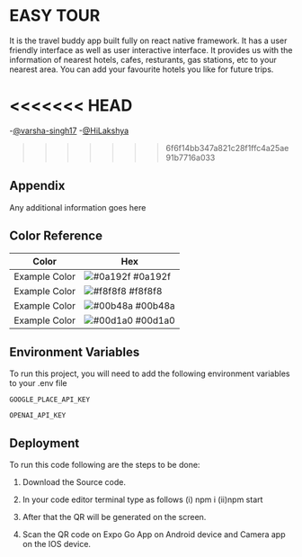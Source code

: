 
# EASY TOUR

It is the travel buddy app built fully on react native framework.
It has a user friendly interface as well as user interactive interface. 
It provides us with the information of nearest hotels, cafes, resturants, gas stations, etc  to your nearest area.
You can add your favourite  hotels you like for future trips.

<<<<<<< HEAD
=======

-[@varsha-singh17](https://www.github.com/varsha-singh17)
-[@HiLakshya](https://www.github.com/HiLakshya)
>>>>>>> 6f6f14bb347a821c28f1ffc4a25ae91b7716a033
## Appendix

Any additional information goes here

## Color Reference

| Color             | Hex                                                                |
| ----------------- | ------------------------------------------------------------------ |
| Example Color | ![#0a192f](https://via.placeholder.com/10/0a192f?text=+) #0a192f |
| Example Color | ![#f8f8f8](https://via.placeholder.com/10/f8f8f8?text=+) #f8f8f8 |
| Example Color | ![#00b48a](https://via.placeholder.com/10/00b48a?text=+) #00b48a |
| Example Color | ![#00d1a0](https://via.placeholder.com/10/00b48a?text=+) #00d1a0 |

## Environment Variables

To run this project, you will need to add the following environment variables to your .env file

`GOOGLE_PLACE_API_KEY`

`OPENAI_API_KEY`

## Deployment
To run this code following are the steps to be done:
1. Download the Source code.
2. In your code editor terminal type as follows
    (i) npm i
    (ii)npm start

4. After that the QR will be generated on the screen.
5. Scan the QR code on Expo Go App on Android device and   Camera app on the IOS device.

